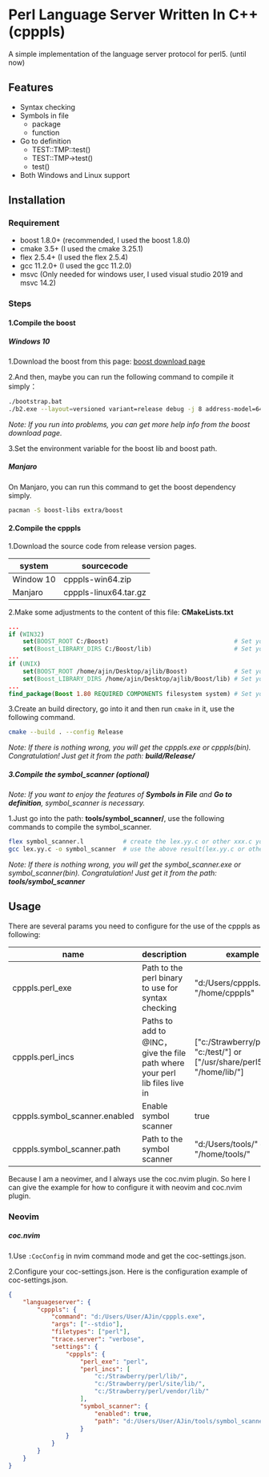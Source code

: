 # Perl Language Server Written In C++ (cpppls)
A simple implementation of the language server protocol for perl5. (until now)

## Features
- Syntax checking
- Symbols in file
  - package
  - function
- Go to definition
  - TEST::TMP::test()
  - TEST::TMP->test()
  - test()
- Both Windows and Linux support

## Installation
### Requirement
- boost 1.8.0+ (recommended, I used the boost 1.8.0)
- cmake 3.5+ (I used the cmake 3.25.1)
- flex 2.5.4+ (I used the flex 2.5.4)
- gcc 11.2.0+ (I used the gcc 11.2.0)
- msvc (Only needed for windows user, I used visual studio 2019 and msvc 14.2)

### Steps
#### 1.Compile the boost
##### Windows 10

1.Download the boost from this page: [boost download page](https://www.boost.org/)

2.And then, maybe you can run the following command to compile it simply：

```bash
./bootstrap.bat
./b2.exe --layout=versioned variant=release debug -j 8 address-model=64 link=shared threading=multi --prefix=c:\Boost install
```
*Note: If you run into problems, you can get more help info from the boost download page.*

3.Set the environment variable for the boost lib and boost path.

##### Manjaro

On Manjaro, you can run this command to get the boost dependency simply.

```bash
pacman -S boost-libs extra/boost
```

#### 2.Compile the cpppls

1.Download the source code from release version pages.

| system | sourcecode |
| ------ | ---------- |
| Window 10 | cpppls-win64.zip |
| Manjaro | cpppls-linux64.tar.gz |

2.Make some adjustments to the content of this file: **CMakeLists.txt**

```cmake
...
if (WIN32)
    set(BOOST_ROOT C:/Boost)                                   # Set your boost path
    set(Boost_LIBRARY_DIRS C:/Boost/lib)                       # Set your boost lib path
...
if (UNIX)
    set(BOOST_ROOT /home/ajin/Desktop/ajlib/Boost)             # Set your boost path
    set(Boost_LIBRARY_DIRS /home/ajin/Desktop/ajlib/Boost/lib) # Set your boost lib path
...
find_package(Boost 1.80 REQUIRED COMPONENTS filesystem system) # Set your boost version
```
3.Create an build directory, go into it and then run `cmake` in it, use the following command.

```bash
cmake --build . --config Release
```
*Note: If there is nothing wrong, you will get the cpppls.exe or cpppls(bin). Congratulation! Just get it from the path: **build/Release/***

##### 3.Compile the symbol_scanner (optional)
*Note: If you want to enjoy the features of **Symbols in File** and **Go to definition**, symbol_scanner is necessary.*

1.Just go into the path: **tools/symbol_scanner/**, use the following commands to compile the symbol_scanner.

```bash
flex symbol_scanner.l           # create the lex.yy.c or other xxx.c you like
gcc lex.yy.c -o symbol_scanner  # use the above result(lex.yy.c or other xxx.c)
```

*Note: If there is nothing wrong, you will get the symbol_scanner.exe or symbol_scanner(bin). Congratulation! Just get it from the path: **tools/symbol_scanner***

## Usage

There are several params you need to configure for the use of the cpppls as following:

| name | description | example | default |
| ---- | ----------- | ------- | ---- |
| cpppls.perl_exe | Path to the perl binary to use for syntax checking            | "d:/Users/cpppls.exe" or "/home/cpppls" | "" |
| cpppls.perl_incs | Paths to add to @INC，give the file path where your perl lib files live in | ["c:/Strawberry/perl/lib/", "c:/test/"] or ["/usr/share/perl5/lib/", "/home/lib/"] | [] |
| cpppls.symbol_scanner.enabled | Enable symbol scanner | true | false |
| cpppls.symbol_scanner.path | Path to the symbol scanner | "d:/Users/tools/" or "/home/tools/" | "" |

Because I am a neovimer, and I always use the coc.nvim plugin. So here I can give the example for how to configure it with neovim and coc.nvim plugin.

### Neovim

##### coc.nvim

1.Use `:CocConfig` in nvim command mode and get the coc-settings.json.

2.Configure your coc-settings.json. Here is the configuration example of coc-settings.json.

```json
{
	"languageserver": {
        "cpppls": {
            "command": "d:/Users/User/AJin/cpppls.exe",
            "args": ["--stdio"],
            "filetypes": ["perl"],
            "trace.server": "verbose",
            "settings": {
                "cpppls": {
                    "perl_exe": "perl",
                    "perl_incs": [
                        "c:/Strawberry/perl/lib/",
                        "c:/Strawberry/perl/site/lib/",
                        "c:/Strawberry/perl/vendor/lib/"
                    ],
                    "symbol_scanner": {
                        "enabled": true,
                        "path": "d:/Users/User/AJin/tools/symbol_scanner/"
                    }
                }
            }
        }
    }
}
```
